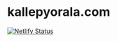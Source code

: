 # kallepyorala.com

[![Netlify Status](https://api.netlify.com/api/v1/badges/54dee57a-4647-4394-8be3-6fa77556eada/deploy-status)](https://app.netlify.com/sites/kallepyorala/deploys)
